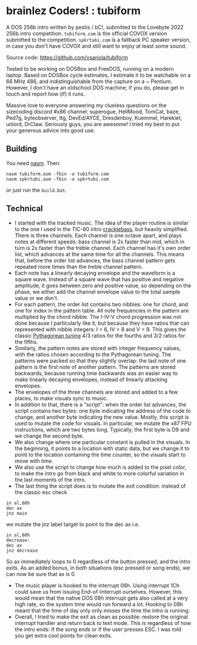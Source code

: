 # brainlez Coders! : tubiform

A DOS 256b intro written by pestis / bC!, submitted to the Lovebyte 2022
256b intro competition. `tubiform.com` is the official COVOX version
submitted to the competition. `spkrtubi.com` is a fallback PC speaker
version, in case you don't have COVOX and still want to enjoy at least
some sound.

Source code: https://github.com/vsariola/tubiform

Tested to be working on DOSBox and FreeDOS, running on a modern laptop.
Based on DOSBox cycle estimates, I estimate it to be watchable on a 66
MHz 486, and indistinguishable from the capture on a ~ Pentium. However,
I don't have an oldschool DOS machine; if you do, please get in touch and report
how (if) it runs.

Massive love to everyone answering my clueless questions on the
sizecoding discord #x86 channel: superogue, HellMood, TomCat, baze,
Ped7g, byteobserver, ttg, DevEd/AYCE, Dresdenboy, Kuemmel, Harekiet,
unlord, DrClaw. Seriously guys, you are awesome! I tried my best to put
your generous advice into good use.

## Building

You need [nasm](https://nasm.us/). Then:

```
nasm tubiform.asm -fbin -o tubiform.com
nasm spkrtubi.asm -fbin -o spkrtubi.com
```

or just run the `build.bat`.

## Technical

- I started with the tracked music. The idea of the player routine is
  similar to the one I used in the TIC-80 intro
  [cracklebass](https://github.com/vsariola/cracklebass), but heavily
  simplified. There is three channels. Each channel is one octave apart,
  and plays notes at different speeds: bass channel is 2x faster than
  mid, which in turn is 2x faster than the treble channel. Each channel
  has it's own order list, which advances at the same time for all the
  channels. This means that, before the order list advances, the bass
  channel pattern gets repeated more times than the treble channel
  pattern.
- Each note has a linearly decaying envelope and the waveform is a
  square wave. Instead of a square wave that has positive and negative
  amplitude, it goes between zero and positive value, so depending on
  the phase, we either add the channel envelope value to the total
  sample value or we don't.
- For each pattern, the order list contains two nibbles: one for chord,
  and one for index in the pattern table. All note frequencies in the
  pattern are multiplied by the chord nibble. The I-IV-V chord
  progression was not done because I particularly like it, but because
  they have ratios that can represented with nibble integers: I = 6, IV
  = 8 and V = 9. This gives the classic
  [Pythagorean tuning](https://en.wikipedia.org/wiki/Pythagorean_tuning)
  4/3 ratios for the fourths and 3/2 ratios for the fifths.
- Similarly, the pattern notes are stored with integer frequency values,
  with the ratios chosen according to the Pythagorean tuning. The
  patterns were packed so that they slightly overlap: the last note of
  one pattern is the first note of another pattern. The patterns are
  stored backwards, because running time backwards was an easier way to
  make linearly decaying envelopes, instead of linearly attacking
  envelopes.
- The envelopes of the three channels are stored and added to a few
  places, to make visuals sync to music.
- In addition to that, there is a "script": when the order list
  advances, the script contains two bytes: one byte indicating the
  address of the code to change, and another byte indicating the new
  value. Mostly, this script is used to mutate the code for visuals. In
  particular, we mutate the x87 FPU instructions, which are two bytes
  long. Typically, the first byte is D9 and we change the second byte.
- We also change where one particular constant is pulled in the visuals.
  In the beginning, it points to a location with static data, but we
  change it to point to the location containing the time counter, so the
  visuals start to move with time.
- We also use the script to change how much is added to the pixel
  color, to make the intro go from black and white to more colorful
  variation in the last moments of the intro.
- The last thing the script does is to mutate the exit condition:
  instead of the classic esc check
```
in al,60h
dec ax
jnz main
```
we mutate the jnz label target to point to the dec ax i.e.
```
in al,60h
decrease:
dec ax
jnz decrease
```
So ax immediately loops to 0 regardless of the button pressed, and the
intro exits. As an added bonus, in both situations (esc pressed or song
ends), we can now be sure that ax is 0.
- The music player is hooked to the interrupt 08h. Using interrupt 1Ch
  could save us from issuing End-of-Interrupt ourselves. However, this would
  mean that the native DOS 08h interrupt gets also called at a very high
  rate, so the system time would run forward a lot. Hooking to 08h meant
  that the time of day only only misses the time the intro is running.
- Overall, I tried to make the exit as clean as possible: restore the
  original interrupt handler and return back to text mode. This is
  regardless of how the intro ends: if the song ends or if the user
  presses ESC. I was told you get extra cool points for clean exits.
